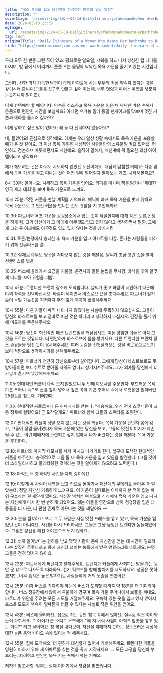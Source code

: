 ```yaml
---
title: "베스 로브를 입고 브런치에 참석하는 여성의 일일 일정"
description: ""
coverImage: "/assets/img/2024-05-18-DailyItineraryofaWomanWhoWearsHerBathrobetoBrunch_0.png"
date: 2024-05-18 23:39
ogImage: 
  url: /assets/img/2024-05-18-DailyItineraryofaWomanWhoWearsHerBathrobetoBrunch_0.png
tag: Tech
originalTitle: "Daily Itinerary of a Woman Who Wears Her Bathrobe to Brunch"
link: "https://medium.com/jane-austens-wastebasket/daily-itinerary-of-a-woman-who-wears-her-bathrobe-to-brunch-32a450fde42c"
---
```



우리 모두 한 번쯤 그런 적이 있죠: 평화로운 일요일, 샤워를 하고 나서 싱싱한 컵 커피를 마시며, 발 끝에서 머리까지 풀풀 오는 몰딩의 낙낙한 목욕 가운을 즐기고 있는 시간입니다.

그런데, 선한 의지 가득한 남편이 아래 아파트에 사는 부부와 점심 약속이 있다는 것을 상기시켜 줍니다(그들을 친구로 만들고 싶어 하는데, 너무 멋있고 파머스 마켓을 방문하는듯하니까 말이죠).

이제 선택해야 할 때입니다: 약속을 취소하고 목욕 가운을 입은 채 낙낙한 가운 속에서 온몸으로 편안한 시간을 보낼까요? 아니면 유기농 딸기 통밀 팬케이크를 맛보며 멋진 커플과 대화를 즐기러 갈까요?

이제 말하고 싶은 말이 있어요: 왜 둘 다 선택하지 않을까요?

<div class="content-ad"></div>

네, 들었어요! 진심으로 생각해요. 이제는 우리 일상 생활 속에서도 목욕 가운을 포용할 때가 온 것 같아요. 더 이상 목욕 가운은 내성적인 사람들만의 소유물일 필요 없어요. 편안하고 겸손하며 따뜻하면서도 시원해요. 솔직히 말해서, 패션계에 꼭 필요한 의상 아이템이라고 생각해요.

제가 해보려는 것은 아무도 시도하지 않았던 도전이에요. 대담히 탐험할 거예요: 대중 앞에서 목욕 가운을 걸고 다니는 것이 어떤 일이 벌어질지 알아보는 거죠. 시작해볼까요?

8시 30분: 일어나요. 샤워하고 목욕 가운을 입어요. 커피를 마시며 책을 읽거나 '위대한 영국 제과 대회'를 보며 목욕 가운으로 느껴요.

10시 25분: 멋진 커플을 만날 계획을 기억해요. 패닉에 빠져 목욕 가운을 벗지 않아요. 목욕 가운으로 그 멋진 커플을 만나는 것도 괜찮을 지 고민해봐요.

<div class="content-ad"></div>

10.30: 파트너와 욕조 가운을 공공장소에서 입는 것이 적절한지에 대해 작은 토론/논쟁을 하게 됨. 그가 당신에게 그 아래에 아무것도 입고 있지 않다고 생각하면서 말함. 그에게 그의 옷 아래에도 아무것도 입고 있지 않다는 것을 상기시킴.

10.31: 토론/논쟁에서 승리한 후 욕조 가운을 입고 아파트를 나감. 혼나는 사람들을 피하기 위해 선글라스를 씀.

10.32: 실제로 아무도 당신을 쳐다보지 않는 것을 깨달음, 날씨가 조금 흐린 것을 알아 선글라스를 벗음.

10.35: 버스에 올라가서 요금을 지불함. 운전사의 들뜬 눈썹을 무시함. 좌석을 찾아 알맞게 다리를 꼬아 위험을 피함.

<div class="content-ad"></div>

10시 47분: 트렌디한 브런치 장소에 도착합니다. 날씨가 좋고 바람이 시원하기 때문에 야외 좌석을 선택하십시오. 바람이 세지면서 바스로브 끈을 조여주세요. 파트너가 젖가슴이 보일 가능성을 지적하자 주의 깊게 묵묵히 반응해주세요.

10시 55분: 다른 커플이 아직 나타나지 않았다는 사실에 주목하지 않으십시오. 그들이 당신의 바스로브를 보고 곧바로 떠난 것은 아니라고 생각하지 마십시오. 긴장을 풀기 위해 미모자를 주문해주세요.

10시 56분: 당신이 혁신적인 패션 트랜드임을 깨닫십시오. 이들 평범한 이들은 아직 그것을 모르는 것입니다. 더 편안하게 바스로브에 몸을 맡기세요. 다른 트렌디한 브런치 장소 손님들을 멋진 듯이 응시해주세요. 여러 눈길을 선뜻질러보는 것을 비웃음으로 보기보다 적탄으로 생각하시기를 선택해주세요.

10시 57분: 파트너가 천천히 당신으로부터 멀어집니다. 그에게 당신이 바스로브로도 못 받아들이면 보디수트로 받아줄 자격도 없다고 상기시켜주세요. 그가 의자를 당신에게 더 가깝게 옮기며 당당해해주세요.

<div class="content-ad"></div>

11.05: 현대적인 커플이 아직 오지 않았으니 두 번째 미모사를 주문한다. 부드러운 목욕 가운 주머니 속으로 손을 깊이 넣어서 깊은 목욕 가운 주머니 속에서 오랫동안 잃어버린 25센트를 찾는다. 기뻐한다.

11.36: 현대적인 커플로부터 문자 메시지를 받는다. "죄송해요, 우리 전기 스쿠터들이 교통 정체에 걸렸어요! 곧 도착할게요." 파트너와 함께 그들의 스쿠터를 조롱한다.

12.07: 현대적인 커플이 정말 오지 않는다는 것을 깨닫다. 목욕 가운을 단단히 몸에 감고, 그들이 정말 들어왔다가 목욕 가운에 있는 당신을 보고, 그들의 멋진 이미지가 훼손될 수 있는 이런 패배자에 관련되고 싶지 않아서 나가 버렸다는 것을 깨닫다. 목욕 가운을 후회한다.

12.18: 파트너와 마지막 미모사를 마저 마시고 나가기로 한다. 입구에 도착한 현대적인 커플을 마주친다. 충격적으로 그들 둘 다 목욕 가운을 입고 있음을 발견한다. (그들 것이 더 스타일리시하고 플래터링한 것이라는 것을 알아채지 않으려고 노력한다.)

<div class="content-ad"></div>

12.18: 아직도 이 충격적인 사건을 처리 중이에요.

12.19: 이렇게 두 사람이 내복을 보고 집으로 돌아가서 패션계의 쿠데타로 돌아온 줄 알았는데, 정말 자만심 가득하게 느껴져요. 이 가운이 실제로는 이제까지 본 적이 없는 파워 무브라는 걸 깨닫게 됐어요. 자신감 넘치는 여성으로 거리에서 목욕 가운을 입고 다니는 자신에게 다시 한 번 반하게 되었어요. 앓는 이들을 영감으로 삼아 청첩장을 입은 대중들을 더 나은, 더 편한 존재로 이끈다는 것을 깨달아요 —

12.20: 눈을 깜박하고 보니 그 두 사람은 사실 멋진 드레스를 입고 있고, 목욕 가운을 입었던 것이 아니에요. 사건을 다시 처리하세요. 그들은 그냥 늦었던 트렌디한 놈들이었어요. 그들은 당신을 패션 아이콘으로 보지 않아요.

12.21: 늦게 일어났다는 폄하를 받고 몇몇 사람이 몸에 자신감을 얻는 데 시간이 필요하다는 삽질한 트렌디하고 몸에 자신감 넘치는 놈들에게 받은 언덩소리를 다루세요. 분명 그들은 전혀 멋지지 않아요.

<div class="content-ad"></div>

12시 22분: 파트너에게 떠난다고 말해주세요. 트렌디한 커플에게 사죄하는 말을 하는 동안 문 밖으로 나가도록 따라와요. 전기 킥보드를 향해 발차기를 시도하세요. 성공은 못하겠지만, 너무 흥겨운 높은 발차기로 사람들에게 거의 노출될 뻔했어요.

12시 25분: 이제 버스를 기다려야 하는데 버스가 도착할 때까지 약 18분을 더 기다려야 합니다. 버스 정류장에서 앉아서 우울하게 잠구며 목욕 가운 주머니에서 보풀을 꺼내요. 파트너가 위안을 주려는 모든 시도를 거절해주세요. 구속력 있는 옷을 입고 있지 않아서 포스트 모모자 뱃속이 얼마든지 터질 수 있다는 사실로 작은 위안을 얻어요.

12시 43분: 버스에 올라타요. 집으로 가는 동안 침묵 속에서 앉아요. 실수로 작은 아이와 눈이 마주쳐요. 그 아이가 큰 소리로 부모에게 "왜 저 녀석 사람이 아직도 잠옷을 입고 있는 거야?" 라고 물어봐요. 창 밖을 내다보며, 자신을 이해하지 못하는 장난스러운 세상에 대한 슬픈 음악 비디오 속에 있다는 척 해주세요.

12시 55분: 집에 도착해요. 더 편하게 대신할게 없어서 기뻐해주세요. 트렌디한 커플을 영원히 피하기 위해 새 아파트를 찾는 것을 즉시 시작하세요. 그 모든 과정을 당신의 부드러운, 화려하고 편안한 목욕 가운 속에서 하는 거예요.

<div class="content-ad"></div>

저자의 참고사항: 일부는 실제 이야기에서 영감을 받았습니다.